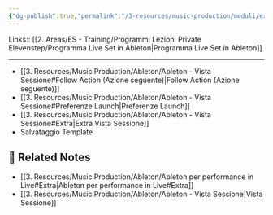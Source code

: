 ```yaml
---
{"dg-publish":true,"permalink":"/3-resources/music-production/moduli/extra-live-set-con-ableton-modulo/"}
---
```


Links:: [[2. Areas/ES - Training/Programmi Lezioni Private Elevenstep/Programma Live Set in Ableton\|Programma Live Set in Ableton]]

---
- [[3. Resources/Music Production/Ableton/Ableton - Vista Sessione#Follow Action (Azione seguente)\|Follow Action (Azione seguente)]]
- [[3. Resources/Music Production/Ableton/Ableton - Vista Sessione#Preferenze Launch\|Preferenze Launch]]
- [[3. Resources/Music Production/Ableton/Ableton - Vista Sessione#Extra\|Extra Vista Sessione]]
- Salvataggio Template



## 🔗 Related Notes

- [[3. Resources/Music Production/Ableton/Ableton per performance in Live#Extra\|Ableton per performance in Live#Extra]]
- [[3. Resources/Music Production/Ableton/Ableton - Vista Sessione\|Vista Sessione]]


